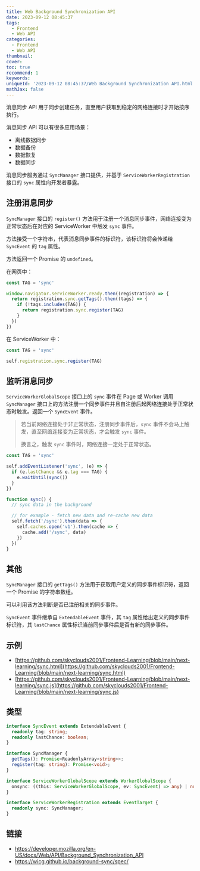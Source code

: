 ```yaml
---
title: Web Background Synchronization API
date: 2023-09-12 08:45:37
tags:
  - Frontend
  - Web API
categories:
  - Frontend
  - Web API
thumbnail:
cover:
toc: true
recommend: 1
keywords:
uniqueId: '2023-09-12 08:45:37/Web Background Synchronization API.html'
mathJax: false
---
```


消息同步 API 用于同步创建任务，直至用户获取到稳定的网络连接时才开始按序执行。

消息同步 API 可以有很多应用场景：

* 离线数据同步
* 数据备份
* 数据恢复
* 数据同步

消息同步服务通过 `SyncManager` 接口提供，并基于 `ServiceWorkerRegistration` 接口的 `sync` 属性向开发者暴露。

## 注册消息同步

`SyncManager` 接口的 `register()` 方法用于注册一个消息同步事件，网络连接变为正常状态后在对应的 ServiceWorker 中触发 `sync` 事件。

方法接受一个字符串，代表消息同步事件的标识符，该标识符将会传递给 `SyncEvent` 的 `tag` 属性。

方法返回一个 Promise 的 `undefined`。

在网页中：

```js
const TAG = 'sync'

window.navigator.serviceWorker.ready.then((registration) => {
  return registration.sync.getTags().then((tags) => {
    if (!tags.includes(TAG)) {
      return registration.sync.register(TAG)
    }
  })
})
```

在 ServiceWorker 中：

```js
const TAG = 'sync'

self.registration.sync.register(TAG)
```

## 监听消息同步

`ServiceWorkerGlobalScope` 接口上的 `sync` 事件在 Page 或 Worker 调用 `SyncManager` 接口上的方法注册一个同步事件并且自注册后起网络连接处于正常状态时触发。返回一个 `SyncEvent` 事件。

> 若当前网络连接处于非正常状态，注册同步事件后，`sync` 事件不会马上触发，直至网络连接变为正常状态，才会触发 `sync` 事件。
>
> 换言之，触发 `sync` 事件时，网络连接一定处于正常状态。

```js
const TAG = 'sync'

self.addEventListener('sync', (e) => {
  if (e.lastChance && e.tag === TAG) {
    e.waitUntil(sync())
  }
})

function sync() {
  // sync data in the background

  // for example - fetch new data and re-cache new data
  self.fetch('/sync').then(data => {
    self.caches.open('v1').then(cache => {
      cache.add('/sync', data)
    })
  })
}
```

## 其他

`SyncManager` 接口的 `getTags()` 方法用于获取用户定义的同步事件标识符，返回一个 Promise 的字符串数组。

可以利用该方法判断是否已注册相关的同步事件。

`SyncEvent` 事件继承自 `ExtendableEvent` 事件，其 `tag` 属性给出定义的同步事件标识符，其 `lastChance` 属性标识当前同步事件后是否有新的同步事件。

## 示例

* [https://github.com/skyclouds2001/Frontend-Learning/blob/main/next-learning/sync.html](https://github.com/skyclouds2001/Frontend-Learning/blob/main/next-learning/sync.html)
* [https://github.com/skyclouds2001/Frontend-Learning/blob/main/next-learning/sync.js](https://github.com/skyclouds2001/Frontend-Learning/blob/main/next-learning/sync.js)

## 类型

```ts
interface SyncEvent extends ExtendableEvent {
  readonly tag: string;
  readonly lastChance: boolean;
}

interface SyncManager {
  getTags(): Promise<ReadonlyArray<string>>;
  register(tag: string): Promise<void>;
}

interface ServiceWorkerGlobalScope extends WorkerGlobalScope {
  onsync: ((this: ServiceWorkerGlobalScope, ev: SyncEvent) => any) | null;
}

interface ServiceWorkerRegistration extends EventTarget {
  readonly sync: SyncManager;
}
```

## 链接

* <https://developer.mozilla.org/en-US/docs/Web/API/Background_Synchronization_API>
* <https://wicg.github.io/background-sync/spec/>
